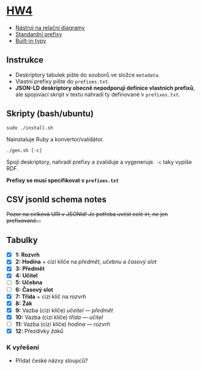 # [HW4](https://jakub.xn--klmek-0sa.com/nprg036-hw4)

- [Nástroj na relační diagramy](https://dbdiagram.io)
- [Standardní prefixy](https://www.w3.org/ns/csvw#introduction)
- [Built-in typy](https://www.w3.org/TR/csv2rdf/#datatypes)

## Instrukce

- Deskriptory tabulek pište do souborů ve složce `metadata`.
- Vlastní prefixy pište do `prefixes.txt`.
- **JSON-LD deskriptory obecně nepodporují definice vlastních prefixů**, ale spojovací skript v textu nahradí ty definované v `prefixes.txt`.

## Skripty (bash/ubuntu)

```
sudo ./install.sh
```

Nainstaluje Ruby a konvertor/validátor.

```
./gen.sh [-c]
```

Spojí deskriptory, nahradí prefixy a zvaliduje a vygeneruje. `-c` taky vypíše RDF.

**Prefixy se musí specifikovat v `prefixes.txt`**

## CSV jsonld schema notes

~~Pozor na celková URI v JSONld! Je potřeba uvést celé iri, ne jen prefixované...~~

## Tabulky

- [x] **1:** **Rozvrh**
- [x] **2:** **Hodina** + cizí klíče na *předmět*, *učebnu* a *časový slot*
- [x] **3:** **Předmět**
- [x] **4:** **Učitel**
- [ ] **5:** **Učebna**
- [ ] **6:** **Časový slot**
- [x] **7:** **Třída** + cizí klíč na *rozvrh*
- [x] **8:** **Žák**
- [x] **9:** Vazba (cizí klíče) *učeitel* &mdash; *předmět*
- [x] **10:** Vazba (cizí klíče) *třída* &mdash; *učitel*
- [ ] **11:** Vazba (cizí klíče) *hodina* &mdash; *rozvrh*
- [x] **12:** Přezdívky *žáků*

### K vyřešení

- Přidat české názvy sloupců?
